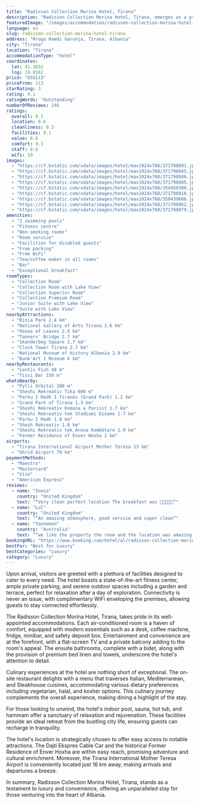 ```yaml
---
title: "Radisson Collection Morina Hotel, Tirana"
description: "Radisson Collection Morina Hotel, Tirana, emerges as a premier destination for travelers seeking a blend of comfort and convenience in Albania's vibrant capital."
featuredImage: "/images/accommodation/radisson-collection-morina-hotel-tirana-371798891.jpg"
language: en
slug: radisson-collection-morina-hotel-tirana
address: "Rruga Hamdi Garunja, Tirana, Albania"
city: "Tirana"
location: "Tirana"
accommodationType: "hotel"
coordinates:
  lat: 41.3032
  lng: 19.8162
price: "US$113"
priceFrom: 113
starRating: 3
rating: 9.1
ratingWords: "Outstanding"
numberOfReviews: 246
ratings:
  overall: 9.1
  location: 8.6
  cleanliness: 9.3
  facilities: 9.1
  value: 8.6
  comfort: 9.3
  staff: 8.6
  wifi: 10
images:
  - "https://cf.bstatic.com/xdata/images/hotel/max1024x768/371798891.jpg?k=bb16f2341733f9f33c56e3e6d92014e5fe6b1dfd6c3cb9aef4d76fcd8ca69cf3&o=&hp=1"
  - "https://cf.bstatic.com/xdata/images/hotel/max1024x768/371798945.jpg?k=7f3ff4ee57853e477da9b32c8f8fd4bb9027b5ad4c907fed3110c94486999119&o=&hp=1"
  - "https://cf.bstatic.com/xdata/images/hotel/max1024x768/371798949.jpg?k=9a6512a656e32105b4085d161b4d1ae3c6de5742c65375289814007883a2403a&o=&hp=1"
  - "https://cf.bstatic.com/xdata/images/hotel/max1024x768/371798885.jpg?k=605f9e6f7aa4c7444890a25c1e57526c79b14809ed77db18df56154eedd266c2&o=&hp=1"
  - "https://cf.bstatic.com/xdata/images/hotel/max1024x768/354450300.jpg?k=040c85f3e853426584cfccbcfada40b9e14ced959154d979ef2a9d6f8664ef26&o=&hp=1"
  - "https://cf.bstatic.com/xdata/images/hotel/max1024x768/371798918.jpg?k=a44a0a9b153cc88b652983ba0f92677da771e6ffc4bd9b16bd96842371a9acaa&o=&hp=1"
  - "https://cf.bstatic.com/xdata/images/hotel/max1024x768/350439686.jpg?k=9da618e5e5bd080210cc22f96c0f3ca73addbebcad8fd87194e76f760ce33934&o=&hp=1"
  - "https://cf.bstatic.com/xdata/images/hotel/max1024x768/371798962.jpg?k=900a5b3205d85a3b53becf98fdc3e89a0bdbef37174cc0d226b3b03afba88de9&o=&hp=1"
  - "https://cf.bstatic.com/xdata/images/hotel/max1024x768/371798879.jpg?k=b14b3aa5280d61a8e0a2994edc3b3bf4eda5b526bfc96e68601e5a481300abbc&o=&hp=1"
amenities:
  - "2 swimming pools"
  - "Fitness centre"
  - "Non-smoking rooms"
  - "Room service"
  - "Facilities for disabled guests"
  - "Free parking"
  - "Free WiFi"
  - "Tea/coffee maker in all rooms"
  - "Bar"
  - "Exceptional breakfast"
roomTypes:
  - "Collection Room"
  - "Collection Room with Lake View"
  - "Collection Superior Room"
  - "Collection Premium Room"
  - "Junior Suite with Lake View"
  - "Suite with Lake View"
nearbyAttractions:
  - "Rinia Park 2.4 km"
  - "National Gallery of Arts Tirana 2.6 km"
  - "House of Leaves 2.6 km"
  - "Tanners' Bridge 2.7 km"
  - "Skanderbeg Square 2.7 km"
  - "Clock Tower Tirana 2.7 km"
  - "National Museum of History Albania 2.9 km"
  - "Bunk'Art 1 Museum 6 km"
nearbyRestaurants:
  - "Lentis Fish 40 m"
  - "Tissi Bar 150 m"
whatsNearby:
  - "Pylli Orbital 300 m"
  - "Sheshi Rekreativ Tika 600 m"
  - "Parku I Madh I Tiranës (Grand Park) 1.2 km"
  - "Grand Park of Tirana 1.3 km"
  - "Sheshi Rekreativ Komuna e Parisit 1.7 km"
  - "Sheshi Rekreativ tek Stadiumi Dinamo 1.7 km"
  - "Parku I Madh 1.8 km"
  - "Shesh Rekreativ 1.8 km"
  - "Sheshi Rekreativ tek Arena Kombëtare 1.9 km"
  - "Former Residence of Enver Hoxha 2 km"
airports:
  - "Tirana International Airport Mother Teresa 13 km"
  - "Ohrid Airport 79 km"
paymentMethods:
  - "Maestro"
  - "Mastercard"
  - "Visa"
  - "American Express"
reviews:
  - name: "Inesa"
    country: "United Kingdom"
    text: "“Very clean perfect location The breakfast was 🌟🌟🌟🌟🌟”"
  - name: "Lul"
    country: "United Kingdom"
    text: "“An amazing atmosphere, good service and super clean”"
  - name: "Yanneman"
    country: "Australia"
    text: "“we like the property the room and the location was amazing and the staff at the breakfast area”"
bookingURL: "https://www.booking.com/hotel/al/radisson-collection-morina-tirana.en-gb.html?aid=8035640"
bestFor: "Best for Luxury"
bestCategories: "Luxury"
category: "Luxury"
---
```


Upon arrival, visitors are greeted with a plethora of facilities designed to cater to every need. The hotel boasts a state-of-the-art fitness center, ample private parking, and serene outdoor spaces including a garden and terrace, perfect for relaxation after a day of exploration. Connectivity is never an issue, with complimentary WiFi enveloping the premises, allowing guests to stay connected effortlessly.

The Radisson Collection Morina Hotel, Tirana, takes pride in its well-appointed accommodations. Each air-conditioned room is a haven of comfort, equipped with modern essentials such as a desk, coffee machine, fridge, minibar, and safety deposit box. Entertainment and convenience are at the forefront, with a flat-screen TV and a private balcony adding to the room's appeal. The ensuite bathrooms, complete with a bidet, along with the provision of premium bed linen and towels, underscore the hotel's attention to detail.

Culinary experiences at the hotel are nothing short of exceptional. The on-site restaurant delights with a menu that traverses Italian, Mediterranean, and Steakhouse cuisines, accommodating various dietary preferences including vegetarian, halal, and kosher options. This culinary journey complements the overall experience, making dining a highlight of the stay.

For those looking to unwind, the hotel's indoor pool, sauna, hot tub, and hammam offer a sanctuary of relaxation and rejuvenation. These facilities provide an ideal retreat from the bustling city life, ensuring guests can recharge in tranquility.

The hotel's location is strategically chosen to offer easy access to notable attractions. The Dajti Ekspres Cable Car and the historical Former Residence of Enver Hoxha are within easy reach, promising adventure and cultural enrichment. Moreover, the Tirana International Mother Teresa Airport is conveniently located just 16 km away, making arrivals and departures a breeze.

In summary, Radisson Collection Morina Hotel, Tirana, stands as a testament to luxury and convenience, offering an unparalleled stay for those venturing into the heart of Albania.